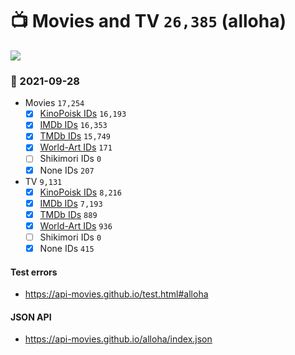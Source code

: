 # :tv: Movies and TV `26,385` (alloha)

<a href="https://API-Movies.github.io"><img src="https://API-Movies.github.io/banner.png?cache"></a>

### :date: 2021-09-28
- Movies `17,254`
  - [x] <a href="https://API-Movies.github.io/alloha/movie_kinopoisk_ids.json">KinoPoisk IDs</a> `16,193`
  - [x] <a href="https://API-Movies.github.io/alloha/movie_imdb_ids.json">IMDb IDs</a> `16,353`
  - [x] <a href="https://API-Movies.github.io/alloha/movie_tmdb_ids.json">TMDb IDs</a> `15,749`
  - [x] <a href="https://API-Movies.github.io/alloha/movie_world_art_ids.json">World-Art IDs</a> `171`
  - [ ] Shikimori IDs `0`
  - [x] None IDs `207`
- TV `9,131`
  - [x] <a href="https://API-Movies.github.io/alloha/tv_kinopoisk_ids.json">KinoPoisk IDs</a> `8,216`
  - [x] <a href="https://API-Movies.github.io/alloha/tv_imdb_ids.json">IMDb IDs</a> `7,193`
  - [x] <a href="https://API-Movies.github.io/alloha/tv_tmdb_ids.json">TMDb IDs</a> `889`
  - [x] <a href="https://API-Movies.github.io/alloha/tv_world_art_ids.json">World-Art IDs</a> `936`
  - [ ] Shikimori IDs `0`
  - [x] None IDs `415`
#### Test errors
- <a href='https://api-movies.github.io/test.html#alloha'>https://api-movies.github.io/test.html#alloha</a>
#### JSON API
- <a href='https://api-movies.github.io/alloha/index.json'>https://api-movies.github.io/alloha/index.json</a>

